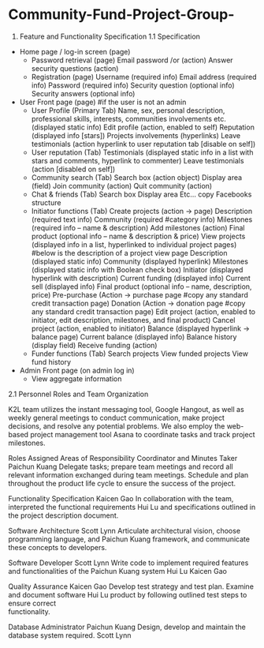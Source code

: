 # Community-Fund-Project-Group-

1. Feature and Functionality Specification
1.1 Specification

- Home page / log-in screen (page)
  - Password retrieval (page) 
      Email password /or (action)
      Answer security questions (action)
  - Registration (page)
      Username (required info)
      Email address (required info)
      Password (required info)
      Security question (optional info) 
      Security answers (optional info)
- User Front page (page) #if the user is not an admin
  - User Profile (Primary Tab)
      Name, sex, personal description, professional skills, interests, communities involvements etc. (displayed static info)
      Edit profile (action, enabled to self)
      Reputation (displayed info [stars])
      Projects involvements (hyperlinks)
      Leave testimonials (action hyperlink to user reputation tab [disable on self])
  - User reputation (Tab)
      Testimonials (displayed static info in a list with stars and comments, hyperlink to commenter)
      Leave testimonials (action [disabled on self])
  - Community search (Tab)
      Search box (action object)
      Display area (field)
      Join community (action)
      Quit community (action)
  - Chat & friends (Tab)
      Search box
      Display area
      Etc… copy Facebooks structure
  - Initiator functions (Tab)
    Create projects (action  -> page)
        Description (required text info)
        Community (required #category info)
        Milestones (required info – name & description)
        Add milestones (action)
        Final product (optional info – name & description & price)
    View projects (displayed info in a list, hyperlinked to individual project pages)
        #below is the description of a project view page
        Description (displayed static info)
        Community (displayed hyperlink)
        Milestones (displayed static info with Boolean check box)
        Initiator (displayed hyperlink with description)
        Current funding (displayed info)
        Current sell (displayed info)
        Final product (optional info – name, description, price)
        Pre-purchase (Action -> purchase page #copy any standard credit transaction page)
        Donation (Action -> donation page #copy any standard credit transaction page)
        Edit project (action, enabled to initiator, edit description, milestones, and final product)
        Cancel project (action, enabled to initiator)
    Balance (displayed hyperlink -> balance page)
        Current balance (displayed info)
        Balance history (display field)
        Receive funding (action)
  - Funder functions (Tab)
      Search projects
      View funded projects
      View fund history
- Admin Front page (on admin log in)
  - View aggregate information


2.1 Personnel Roles and Team Organization

K2L team utilizes the instant messaging tool, Google Hangout, as well as weekly general meetings to conduct communication, make project decisions, and resolve any potential problems. We also employ the web-based project management tool Asana to coordinate tasks and track project milestones.

Roles                                   Assigned              Areas of Responsibility
Coordinator and Minutes Taker         Paichun Kuang           Delegate tasks; prepare team meetings and record all relevant 
                                                              information exchanged during team meetings. Schedule and plan throughout the product life cycle to ensure the success of the project.

Functionality Specification           Kaicen Gao              In collaboration with the team, interpreted the functional requirements 
                                      Hui Lu                  and specifications outlined in the project description document.


Software Architecture                 Scott Lynn              Articulate architectural vision, choose programming language, and 
                                      Paichun Kuang           framework, and communicate these concepts to developers.

Software Developer                    Scott Lynn              Write code to implement required features and functionalities of the 
                                      Paichun Kuang           system
                                      Hui Lu
                                      Kaicen Gao

Quality Assurance                     Kaicen Gao              Develop test strategy and test plan. Examine and document software 
                                      Hui Lu                  product by following outlined test steps to ensure correct      
                                                              functionality. 

Database Administrator                Paichun Kuang           Design, develop and maintain the database system required.
                                      Scott Lynn



